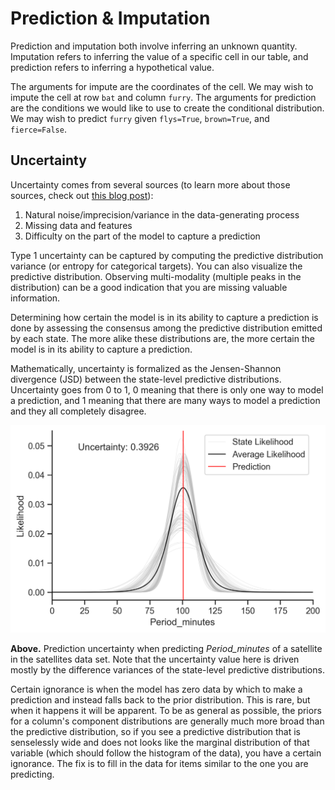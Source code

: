 # Prediction & Imputation

Prediction and imputation both involve inferring an unknown quantity. Imputation refers to inferring the value of a specific cell in our table, and prediction refers to inferring a hypothetical value. 

The arguments for impute are the coordinates of the cell. We may wish to impute the cell at row `bat` and column `furry`. The arguments for prediction are the conditions we would like to use to create the conditional distribution. We may wish to predict `furry` given `flys=True`, `brown=True`, and `fierce=False`.

## Uncertainty

Uncertainty comes from several sources (to learn more about those sources, check out [this blog post](https://redpoll.ai/blog/ml-uncertainty/)):

1. Natural noise/imprecision/variance in the data-generating process
2. Missing data and features
3. Difficulty on the part of the model to capture a prediction

Type 1 uncertainty can be captured by computing the predictive distribution variance (or entropy for categorical targets). You can also visualize the predictive distribution. Observing multi-modality (multiple peaks in the distribution) can be a good indication that you are missing valuable information.

Determining how certain the model is in its ability to capture a prediction is done by assessing the consensus among the predictive distribution emitted by each state. The more alike these distributions are, the more certain the model is in its ability to capture a prediction.

Mathematically, uncertainty is formalized as the Jensen-Shannon divergence (JSD) between the state-level predictive distributions. Uncertainty goes from 0 to 1, 0 meaning that there is only one way to model a prediction, and 1 meaning that there are many ways to model a prediction and they all completely disagree.

![Prediction uncertainty in unimodal data](prediction-uncertainty.png)

**Above.** Prediction uncertainty when predicting *Period_minutes* of a satellite in the satellites data set. Note that the uncertainty value here is driven mostly by the difference variances of the state-level predictive distributions.

Certain ignorance is when the model has zero data by which to make a prediction and instead falls back to the prior distribution. This is rare, but when it happens it will be apparent. To be as general as possible, the priors for a column's component distributions are generally much more broad than the predictive distribution, so if you see a predictive distribution that is senselessly wide and does not looks like the marginal distribution of that variable (which should follow the histogram of the data), you have a certain ignorance. The fix is to fill in the data for items similar to the one you are predicting.


